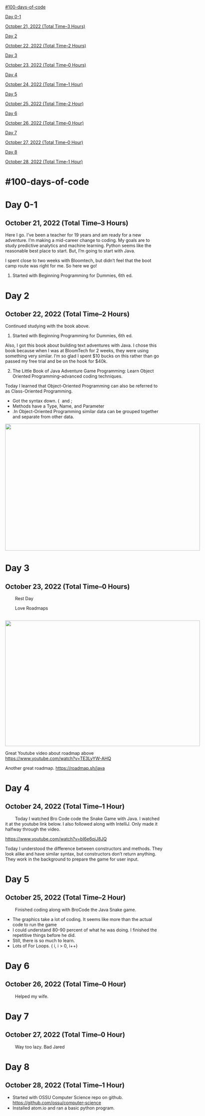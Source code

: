 <body class="c22 doc-content"><h1 class="c12 c20" id="h.rh72fkf95wli"><span class="c14"></span></h1><p class="c21"><span class="c4"><a class="c9" href="#h.5babowlhdlc">#100-days-of-code</a></span></p><p class="c1"><span class="c4"><a class="c9" href="#h.g880d3dwdpp2">Day 0-1</a></span></p><p class="c18"><span class="c4"><a class="c9" href="#h.gtdw81qsq6t1">October 21, 2022 (Total Time–3 Hours)</a></span></p><p class="c1"><span class="c4"><a class="c9" href="#h.61dwmq4wwtie">Day 2</a></span></p><p class="c18"><span class="c4"><a class="c9" href="#h.59017q551som">October 22, 2022 (Total Time–2 Hours)</a></span></p><p class="c1"><span class="c4"><a class="c9" href="#h.o2mckfiwy9ej">Day 3</a></span></p><p class="c18"><span class="c4"><a class="c9" href="#h.aq3jp95sfk0k">October 23, 2022 (Total Time–0 Hours)</a></span></p><p class="c1"><span class="c4"><a class="c9" href="#h.vrk0ixeto6ua">Day 4</a></span></p><p class="c18"><span class="c4"><a class="c9" href="#h.kj0nigd7aong">October 24, 2022 (Total Time–1 Hour)</a></span></p><p class="c1"><span class="c4"><a class="c9" href="#h.n826tuclsckn">Day 5</a></span></p><p class="c18"><span class="c4"><a class="c9" href="#h.n83hizl3b32c">October 25, 2022 (Total Time–2 Hour)</a></span></p><p class="c1"><span class="c4"><a class="c9" href="#h.7sba7d6unojx">Day 6</a></span></p><p class="c18"><span class="c4"><a class="c9" href="#h.ht6jzr9ylv1h">October 26, 2022 (Total Time–0 Hour)</a></span></p><p class="c1"><span class="c4"><a class="c9" href="#h.oq6y8t12uuir">Day 7</a></span></p><p class="c18"><span class="c4"><a class="c9" href="#h.6i2t9h5vma">October 27, 2022 (Total Time–0 Hour)</a></span></p><p class="c1"><span class="c4"><a class="c9" href="#h.5e9r19vkb6pk">Day 8</a></span></p><p class="c10"><span class="c4"><a class="c9" href="#h.qhja6domj54a">October 28, 2022 (Total Time–1 Hour)</a></span></p><p class="c3"><span class="c2"></span></p><h1 class="c12 c20" id="h.9xdyx2mdncg7"><span class="c14"></span></h1><h1 class="c12 c20" id="h.3csrseju0p7x"><span class="c14"></span></h1><hr style="page-break-before:always;display:none;"><h1 class="c12 c20" id="h.b5b7edsrzd1l"><span class="c14"></span></h1><h1 class="c12" id="h.5babowlhdlc"><span class="c14">#100-days-of-code</span></h1><p class="c3"><span class="c2"></span></p><h1 class="c12" id="h.g880d3dwdpp2"><span class="c14">Day 0-1</span></h1><h2 class="c0" id="h.gtdw81qsq6t1"><span class="c15">October 21, 2022 (Total Time–3 Hours)</span></h2><p class="c3"><span class="c2"></span></p><p class="c6"><span class="c2">Here I go. I’ve been a teacher for 19 years and am ready for a new adventure. I’m making a mid-career change to coding. My goals are to study predictive analytics and machine learning. Python seems like the reasonable best place to start. But, I’m going to start with Java.</span></p><p class="c3"><span class="c2"></span></p><p class="c6"><span class="c2">I spent close to two weeks with Bloomtech, but didn’t feel that the boot camp route was right for me. So here we go!</span></p><p class="c3"><span class="c2"></span></p><ol class="c11 lst-kix_f1wnowk9gitm-0 start" start="1"><li class="c6 c16 li-bullet-0"><span class="c8">Started with Beginning Programming for Dummies</span><span class="c2">, 6th ed. </span></li></ol><p class="c3"><span class="c2"></span></p><h1 class="c12" id="h.61dwmq4wwtie"><span class="c14">Day 2</span></h1><h2 class="c0" id="h.59017q551som"><span class="c15">October 22, 2022 (Total Time–2 Hours)</span></h2><p class="c3"><span class="c2"></span></p><p class="c6"><span class="c2">Continued studying with the book above.</span></p><ol class="c11 lst-kix_o7wo1dkb83sq-0 start" start="1"><li class="c6 c16 li-bullet-0"><span class="c8">Started with Beginning Programming for Dummies</span><span class="c2">, 6th ed.</span></li></ol><p class="c3"><span class="c2"></span></p><p class="c6"><span class="c2">Also, I got this book about building text adventures with Java. I chose this book because when I was at BloomTech for 2 weeks, they were using something very similar. I’m so glad I spent $10 bucks on this rather than go passed my free trial and be on the hook for $40k.</span></p><p class="c3"><span class="c2"></span></p><ol class="c11 lst-kix_o7wo1dkb83sq-0" start="2"><li class="c6 c16 li-bullet-0"><span class="c8">The Little Book of Java Adventure Game Programming: Learn Object Oriented Programming–advanced coding techniques.</span></li></ol><p class="c3"><span class="c2"></span></p><p class="c6"><span class="c2">Today I learned that Object-Oriented Programming can also be referred to as Class-Oriented Programming.</span></p><ul class="c11 lst-kix_l58x9y9aqvp4-0 start"><li class="c6 c16 li-bullet-0"><span class="c2">Got the syntax down. { &nbsp;and ;</span></li><li class="c6 c16 li-bullet-0"><span class="c2">Methods have a Type, Name, and Parameter</span></li><li class="c6 c16 li-bullet-0"><span class="c2">.In Object-Oriented Programming similar data can be grouped together and separate from other data.</span></li></ul><p class="c6 c19"><span style="overflow: hidden; display: inline-block; margin: 0.00px 0.00px; border: 0.00px solid #000000; transform: rotate(0.00rad) translateZ(0px); -webkit-transform: rotate(0.00rad) translateZ(0px); width: 624.00px; height: 406.67px;"><img alt="" src="images/image1.png" style="width: 624.00px; height: 406.67px; margin-left: 0.00px; margin-top: 0.00px; transform: rotate(0.00rad) translateZ(0px); -webkit-transform: rotate(0.00rad) translateZ(0px);" title=""></span></p><p class="c3"><span class="c2"></span></p><p class="c3"><span class="c2"></span></p><h1 class="c12" id="h.o2mckfiwy9ej"><span class="c14">Day 3</span></h1><h2 class="c0" id="h.aq3jp95sfk0k"><span class="c15">October 23, 2022 (Total Time–0 Hours)</span></h2><p class="c6"><span class="c2">&nbsp;&nbsp;&nbsp;&nbsp;&nbsp;&nbsp;&nbsp;&nbsp;Rest Day</span></p><p class="c6"><span class="c2">&nbsp;&nbsp;&nbsp;&nbsp;&nbsp;&nbsp;&nbsp;&nbsp;Love Roadmaps</span></p><p class="c6"><span>&nbsp;&nbsp;&nbsp;&nbsp;&nbsp;&nbsp;&nbsp;&nbsp;</span><span style="overflow: hidden; display: inline-block; margin: 0.00px 0.00px; border: 0.00px solid #000000; transform: rotate(0.00rad) translateZ(0px); -webkit-transform: rotate(0.00rad) translateZ(0px); width: 624.00px; height: 402.67px;"><img alt="" src="images/image2.png" style="width: 624.00px; height: 402.67px; margin-left: 0.00px; margin-top: 0.00px; transform: rotate(0.00rad) translateZ(0px); -webkit-transform: rotate(0.00rad) translateZ(0px);" title=""></span></p><p class="c3"><span class="c2"></span></p><p class="c6"><span>Great Youtube video about roadmap above </span><span class="c7"><a class="c9" href="https://www.google.com/url?q=https://www.youtube.com/watch?v%3DTE3LyYW-AHQ&amp;sa=D&amp;source=editors&amp;ust=1667075652456095&amp;usg=AOvVaw0SxkMzRQSpK0d6nmW-7epf">https://www.youtube.com/watch?v=TE3LyYW-AHQ</a></span></p><p class="c3"><span class="c2"></span></p><p class="c6"><span>Another great roadmap. </span><span class="c7"><a class="c9" href="https://www.google.com/url?q=https://roadmap.sh/java&amp;sa=D&amp;source=editors&amp;ust=1667075652456463&amp;usg=AOvVaw1qzN4pSNWnzWYYg1v6zVB5">https://roadmap.sh/java</a></span></p><h1 class="c12" id="h.vrk0ixeto6ua"><span class="c14">Day 4</span></h1><h2 class="c0" id="h.kj0nigd7aong"><span class="c15">October 24, 2022 (Total Time–1 Hour)</span></h2><p class="c6"><span>&nbsp;&nbsp;&nbsp;&nbsp;&nbsp;&nbsp;&nbsp;&nbsp;Today I watched </span><span class="c17">Bro Code</span><span class="c2">&nbsp;code the Snake Game with Java. I watched it at the youtube link below. I also followed along with IntelliJ. Only made it halfway through the video.</span></p><p class="c6 c5"><span class="c7"><a class="c9" href="https://www.google.com/url?q=https://www.youtube.com/watch?v%3DbI6e6qjJ8JQ&amp;sa=D&amp;source=editors&amp;ust=1667075652457017&amp;usg=AOvVaw1B50UpNF4loz19Iwwgj_bP">https://www.youtube.com/watch?v=bI6e6qjJ8JQ</a></span></p><p class="c3 c5"><span class="c2"></span></p><p class="c6 c5"><span class="c2">Today I understood the difference between constructors and methods. They look alike and have similar syntax, but constructors don’t return anything. They work in the background to prepare the game for user input.</span></p><h1 class="c12" id="h.n826tuclsckn"><span class="c14">Day 5</span></h1><h2 class="c0" id="h.n83hizl3b32c"><span class="c15">October 25, 2022 (Total Time–2 Hour)</span></h2><p class="c6"><span class="c2">&nbsp;&nbsp;&nbsp;&nbsp;&nbsp;&nbsp;&nbsp;&nbsp;Finished coding along with BroCode the Java Snake game. </span></p><ul class="c11 lst-kix_t8t2o9apdmgb-0 start"><li class="c6 c13 li-bullet-0"><span class="c2">The graphics take a lot of coding. It seems like more than the actual code to run the game</span></li><li class="c6 c13 li-bullet-0"><span class="c2">I could understand 80-90 percent of what he was doing. I finished the repetitive things before he did. </span></li><li class="c6 c13 li-bullet-0"><span class="c2">Still, there is so much to learn.</span></li><li class="c6 c13 li-bullet-0"><span class="c2">Lots of For Loops. ( i, i &gt; 0, i++)</span></li></ul><h1 class="c12" id="h.7sba7d6unojx"><span class="c14">Day 6</span></h1><h2 class="c0" id="h.ht6jzr9ylv1h"><span class="c15">October 26, 2022 (Total Time–0 Hour)</span></h2><p class="c6"><span class="c2">&nbsp;&nbsp;&nbsp;&nbsp;&nbsp;&nbsp;&nbsp;&nbsp;Helped my wife.</span></p><h1 class="c12" id="h.oq6y8t12uuir"><span class="c14">Day 7</span></h1><h2 class="c0" id="h.6i2t9h5vma"><span class="c15">October 27, 2022 (Total Time–0 Hour)</span></h2><p class="c6"><span class="c2">&nbsp;&nbsp;&nbsp;&nbsp;&nbsp;&nbsp;&nbsp;&nbsp;Way too lazy. Bad Jared</span></p><h1 class="c12" id="h.5e9r19vkb6pk"><span class="c14">Day 8</span></h1><h2 class="c0" id="h.qhja6domj54a"><span class="c15">October 28, 2022 (Total Time–1 Hour)</span></h2><ul class="c11 lst-kix_r8exvkxrcqce-0 start"><li class="c6 c16 li-bullet-0"><span>Started with OSSU Computer Science repo on github. </span><span class="c7"><a class="c9" href="https://www.google.com/url?q=https://github.com/ossu/computer-science&amp;sa=D&amp;source=editors&amp;ust=1667075652458445&amp;usg=AOvVaw2SUs9vlL8a3AQNqSQxrx-B">https://github.com/ossu/computer-science</a></span><span class="c2">&nbsp;</span></li><li class="c6 c16 li-bullet-0"><span class="c2">Installed atom.io and ran a basic python program.</span></li></ul><p class="c3 c5"><span class="c2"></span></p></body>
